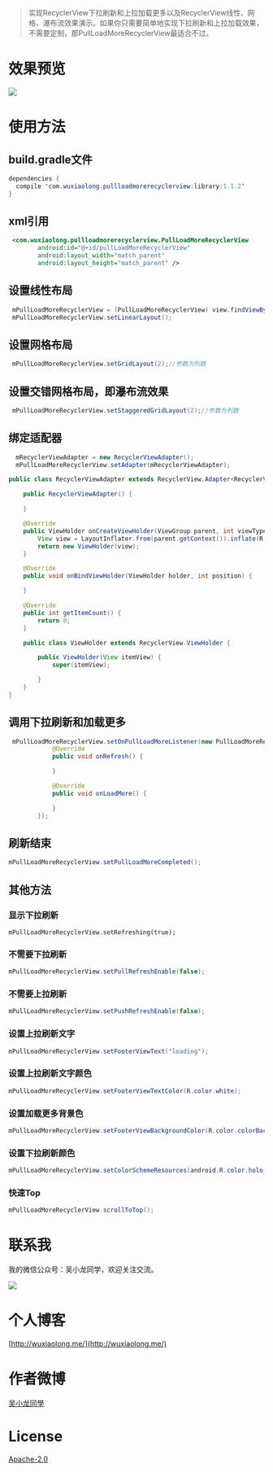 > 实现RecyclerView下拉刷新和上拉加载更多以及RecyclerView线性、网格、瀑布流效果演示。如果你只需要简单地实现下拉刷新和上拉加载效果，不需要定制，那PullLoadMoreRecyclerView最适合不过。

# 效果预览
![](https://github.com/WuXiaolong/PullLoadMoreRecyclerView/raw/master/screenshots/screenshot.gif)

# 使用方法

## build.gradle文件
```java
dependencies {
  compile 'com.wuxiaolong.pullloadmorerecyclerview:library:1.1.2'
}
```

## xml引用
```xml
 <com.wuxiaolong.pullloadmorerecyclerview.PullLoadMoreRecyclerView
        android:id="@+id/pullLoadMoreRecyclerView"
        android:layout_width="match_parent"
        android:layout_height="match_parent" />
```

## 设置线性布局
```java
 mPullLoadMoreRecyclerView = (PullLoadMoreRecyclerView) view.findViewById(R.id.pullLoadMoreRecyclerView);
 mPullLoadMoreRecyclerView.setLinearLayout();
```

## 设置网格布局
```java
 mPullLoadMoreRecyclerView.setGridLayout(2);//参数为列数
```

## 设置交错网格布局，即瀑布流效果
```java
 mPullLoadMoreRecyclerView.setStaggeredGridLayout(2);//参数为列数
```

## 绑定适配器
```java
  mRecyclerViewAdapter = new RecyclerViewAdapter();
  mPullLoadMoreRecyclerView.setAdapter(mRecyclerViewAdapter);

public class RecyclerViewAdapter extends RecyclerView.Adapter<RecyclerViewAdapter.ViewHolder> {

    public RecyclerViewAdapter() {

    }

    @Override
    public ViewHolder onCreateViewHolder(ViewGroup parent, int viewType) {
        View view = LayoutInflater.from(parent.getContext()).inflate(R.layout.recycler_view_item, parent, false);
        return new ViewHolder(view);
    }

    @Override
    public void onBindViewHolder(ViewHolder holder, int position) {

    }

    @Override
    public int getItemCount() {
        return 0;
    }

    public class ViewHolder extends RecyclerView.ViewHolder {

        public ViewHolder(View itemView) {
            super(itemView);

        }
    }
}
```

## 调用下拉刷新和加载更多
```java
 mPullLoadMoreRecyclerView.setOnPullLoadMoreListener(new PullLoadMoreRecyclerView.PullLoadMoreListener() {
            @Override
            public void onRefresh() {

            }

            @Override
            public void onLoadMore() {

            }
        });
```

## 刷新结束
```java
mPullLoadMoreRecyclerView.setPullLoadMoreCompleted();
```

## 其他方法

### 显示下拉刷新
```
mPullLoadMoreRecyclerView.setRefreshing(true);
```
### 不需要下拉刷新
```java
mPullLoadMoreRecyclerView.setPullRefreshEnable(false);
```

### 不需要上拉刷新
```java
mPullLoadMoreRecyclerView.setPushRefreshEnable(false);
```

### 设置上拉刷新文字
```java
mPullLoadMoreRecyclerView.setFooterViewText("loading");
```

### 设置上拉刷新文字颜色
```java
mPullLoadMoreRecyclerView.setFooterViewTextColor(R.color.white);
```

### 设置加载更多背景色
```java
mPullLoadMoreRecyclerView.setFooterViewBackgroundColor(R.color.colorBackground);
```

### 设置下拉刷新颜色
```java
mPullLoadMoreRecyclerView.setColorSchemeResources(android.R.color.holo_red_dark,android.R.color.holo_blue_dark);
```

### 快速Top
```java
mPullLoadMoreRecyclerView.scrollToTop();
```

# 联系我
我的微信公众号：吴小龙同学，欢迎关注交流。

![](http://7q5c2h.com1.z0.glb.clouddn.com/qrcode_wuxiaolong.jpg)

# 个人博客
[http://wuxiaolong.me/](http://wuxiaolong.me/)

# 作者微博
[吴小龙同學](http://weibo.com/u/2175011601)

# License
[Apache-2.0](https://opensource.org/licenses/apache2.0.php)

